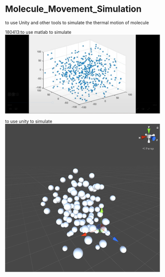# Molecule_Movement_Simulation
to use Unity and other tools to simulate the thermal motion of molecule

180413:to use matlab to simulate
![Image text](https://github.com/luochonghai/Molecule_Movement_Simulation/blob/master/Effect_pics/matlab_180413.PNG)

to use unity to simulate
![Image text](https://github.com/luochonghai/Molecule_Movement_Simulation/blob/master/Effect_pics/unity_180413.PNG)
